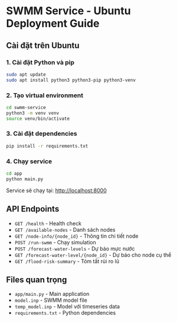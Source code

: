 # SWMM Service - Ubuntu Deployment Guide

## Cài đặt trên Ubuntu

### 1. Cài đặt Python và pip

```bash
sudo apt update
sudo apt install python3 python3-pip python3-venv
```

### 2. Tạo virtual environment

```bash
cd swmm-service
python3 -m venv venv
source venv/bin/activate
```

### 3. Cài đặt dependencies

```bash
pip install -r requirements.txt
```

### 4. Chạy service

```bash
cd app
python main.py
```

Service sẽ chạy tại: <http://localhost:8000>

## API Endpoints

- `GET /health` - Health check
- `GET /available-nodes` - Danh sách nodes
- `GET /node-info/{node_id}` - Thông tin chi tiết node
- `POST /run-swmm` - Chạy simulation
- `POST /forecast-water-levels` - Dự báo mực nước
- `GET /forecast-water-level/{node_id}` - Dự báo cho node cụ thể
- `GET /flood-risk-summary` - Tóm tắt rủi ro lũ

## Files quan trọng

- `app/main.py` - Main application
- `model.inp` - SWMM model file
- `temp_model.inp` - Model với timeseries data
- `requirements.txt` - Python dependencies



